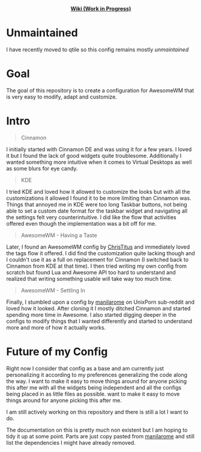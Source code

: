<p align='center'>
  <strong>
    <a href="https://github.com/ArtemSmaznov/awesome-config/wiki">Wiki (Work in Progress)</a>
  </strong>
</p>

# Unmaintained

I have recently moved to qtile so this config remains mostly _unmaintained_

# Goal

The goal of this repository is to create a configuration for AwesomeWM that is very easy to modify, adapt and customize.

# Intro

> Cinnamon

I initially started with Cinnamon DE and was using it for a few years. I loved it but I found the lack of good widgets quite troublesome. Additionally I wanted something more intuitive when it comes to Virtual Desktops as well as some blurs for eye candy.

> KDE

I tried KDE and loved how it allowed to customize the looks but with all the customizations it allowed I found it to be more limiting than Cinnamon was. Things that annoyed me in KDE were too long Taskbar buttons, not being able to set a custom date format for the taskbar widget and navigating all the settings felt very counterintuitive. I did like the flow that activities offered even though the implementation was a bit off for me.

> AwesomeWM - Having a Taste

Later, I found an AwesomeWM config by [ChrisTitus](https://github.com/ChrisTitusTech/material-awesome) and immediately loved the tags flow it offered. I did find the customization quite lacking though and I couldn't use it as a full on replacement for Cinnamon (I switched back to Cinnamon from KDE at that time). I then tried writing my own config from scratch but found Lua and Awesome API too hard to understand and realized that writing something usable will take way too much time.

> AwesomeWM - Settling In

Finally, I stumbled upon a config by [manilarome](https://github.com/manilarome/the-glorious-dotfiles) on UnixPorn sub-reddit and loved how it looked. After cloning it I mostly ditched Cinnamon and started spending more time in Awesome. I also started digging deeper in the configs to modify things that I wanted differently and started to understand more and more of how it actually works.

# Future of my Config

Right now I consider that config as a base and am currently just personalizing it according to my preferences generalizing the code along the way. I want to make it easy to move things around for anyone picking this after me with all the widgets being independent and all the configs being placed in as little files as possible. want to make it easy to move things around for anyone picking this after me.

I am still actively working on this repository and there is still a lot I want to do.

The documentation on this is pretty much non existent but I am hoping to tidy it up at some point. Parts are just copy pasted from [manilarome](https://github.com/manilarome/the-glorious-dotfiles) and still list the dependencies I might have already removed.
